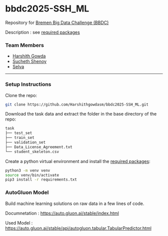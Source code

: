 # bbdc2025-SSH_ML

Repository for [Bremen Big Data Challenge (BBDC)](https://bbdc.csl.uni-bremen.de/en/)

Description : see [required packages](https://github.com/Harshithgowdasm/bbdc2025-SSH_ML/blob/main/bbdc_2025_description_en.md)

### Team Members
- [Harshith Gowda](https://github.com/harshithgowdasm)
- [Sucheth Shenoy](https://github.com/sucheth17)
- [Selva](https://github.com/snachi2s)

---

### Setup Instructions

Clone the repo:
```sh
git clone https://github.com/Harshithgowdasm/bbdc2025-SSH_ML.git 
```

Download the task data and extract the folder in the base directory of the repo:
```sh
task
├── test_set
├── train_set
├── validation_set
├── Data_License_Agreement.txt
└── student_skeleton.csv
```

Create a python virtual environment and install the [required packages](https://github.com/Harshithgowdasm/bbdc2025-SSH_ML/blob/main/requirements.txt):
```sh
python3 -m venv venv
source venv/bin/activate
pip3 install -r requirements.txt
```

### AutoGluon Model
Build machine learning solutions on raw data in a few lines of code. 

Documnetation : https://auto.gluon.ai/stable/index.html 

Used Model : https://auto.gluon.ai/stable/api/autogluon.tabular.TabularPredictor.html 